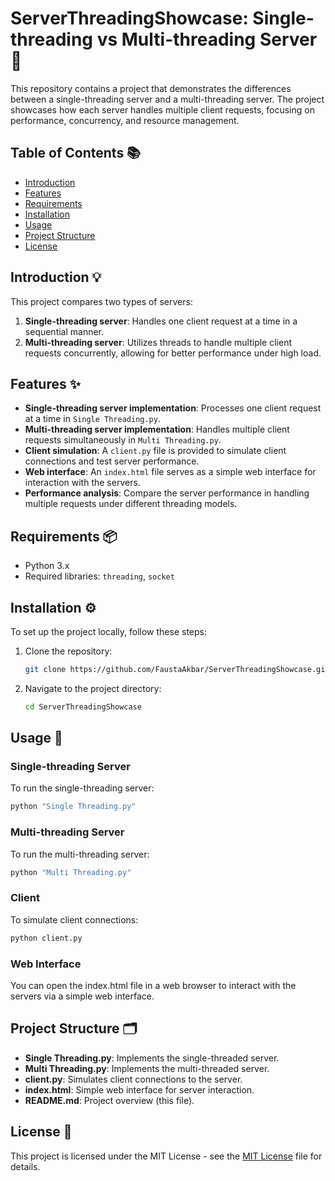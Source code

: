 # ServerThreadingShowcase: Single-threading vs Multi-threading Server 🚀

This repository contains a project that demonstrates the differences between a single-threading server and a multi-threading server. The project showcases how each server handles multiple client requests, focusing on performance, concurrency, and resource management.

## Table of Contents 📚
- [Introduction](#introduction)
- [Features](#features)
- [Requirements](#requirements)
- [Installation](#installation)
- [Usage](#usage)
- [Project Structure](#project-structure)
- [License](#license)

## Introduction 💡

This project compares two types of servers:
1. **Single-threading server**: Handles one client request at a time in a sequential manner.
2. **Multi-threading server**: Utilizes threads to handle multiple client requests concurrently, allowing for better performance under high load.

## Features ✨
- **Single-threading server implementation**: Processes one client request at a time in `Single Threading.py`.
- **Multi-threading server implementation**: Handles multiple client requests simultaneously in `Multi Threading.py`.
- **Client simulation**: A `client.py` file is provided to simulate client connections and test server performance.
- **Web interface**: An `index.html` file serves as a simple web interface for interaction with the servers.
- **Performance analysis**: Compare the server performance in handling multiple requests under different threading models.

## Requirements 📦
- Python 3.x
- Required libraries: `threading`, `socket`

## Installation ⚙️

To set up the project locally, follow these steps:

1. Clone the repository:
    ```bash
    git clone https://github.com/FaustaAkbar/ServerThreadingShowcase.git
    ```
2. Navigate to the project directory:
    ```bash
    cd ServerThreadingShowcase
    ```
## Usage 🚀

### Single-threading Server
To run the single-threading server:
```bash
python "Single Threading.py"
```
### Multi-threading Server
To run the multi-threading server:
```bash
python "Multi Threading.py"
```
### Client
To simulate client connections:
```bash
python client.py
```
### Web Interface
You can open the index.html file in a web browser to interact with the servers via a simple web interface.

## Project Structure 🗂️
- **Single Threading.py**: Implements the single-threaded server.
- **Multi Threading.py**: Implements the multi-threaded server.
- **client.py**: Simulates client connections to the server.
- **index.html**: Simple web interface for server interaction.
- **README.md**: Project overview (this file).

## License 📝
This project is licensed under the MIT License - see the [MIT License](LICENSE) file for details.
